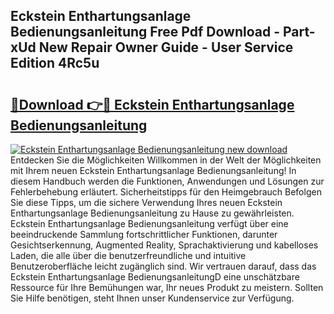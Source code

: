 ## Eckstein Enthartungsanlage Bedienungsanleitung Free Pdf Download - Part-xUd New Repair Owner Guide - User Service Edition 4Rc5u

# <h2><a href="http://df5lzik.blite.top/?on=Eckstein+Enthartungsanlage+Bedienungsanleitung">🔗Download 👉🔴 Eckstein Enthartungsanlage Bedienungsanleitung</a></h2>

[![Eckstein Enthartungsanlage Bedienungsanleitung new download](https://i.imgur.com/lujVjoI.png)](http://df5lzik.blite.top/?on=Eckstein+Enthartungsanlage+Bedienungsanleitung)
Entdecken Sie die Möglichkeiten Willkommen in der Welt der Möglichkeiten mit Ihrem neuen Eckstein Enthartungsanlage Bedienungsanleitung! In diesem Handbuch werden die Funktionen, Anwendungen und Lösungen zur Fehlerbehebung erläutert. Sicherheitstipps für den Heimgebrauch Befolgen Sie diese Tipps, um die sichere Verwendung Ihres neuen Eckstein Enthartungsanlage Bedienungsanleitung zu Hause zu gewährleisten. Eckstein Enthartungsanlage Bedienungsanleitung verfügt über eine beeindruckende Sammlung fortschrittlicher Funktionen, darunter Gesichtserkennung, Augmented Reality, Sprachaktivierung und kabelloses Laden, die alle über die benutzerfreundliche und intuitive Benutzeroberfläche leicht zugänglich sind. Wir vertrauen darauf, dass das Eckstein Enthartungsanlage BedienungsanleitungD eine unschätzbare Ressource für Ihre Bemühungen war, Ihr neues Produkt zu meistern. Sollten Sie Hilfe benötigen, steht Ihnen unser Kundenservice zur Verfügung.
